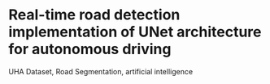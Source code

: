 # Real-time road detection implementation of UNet architecture for autonomous driving
UHA Dataset, Road Segmentation, artificial intelligence

